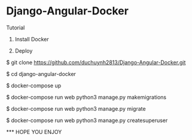 # Django-Angular-Docker

Tutorial

1. Install Docker

2. Deploy 

$ git clone https://github.com/duchuynh2813/Django-Angular-Docker.git

$ cd django-angular-docker

$ docker-compose up

$ docker-compose run web python3 manage.py makemigrations

$ docker-compose run web python3 manage.py migrate

$ docker-compose run web python3 manage.py createsuperuser



*** HOPE YOU ENJOY
